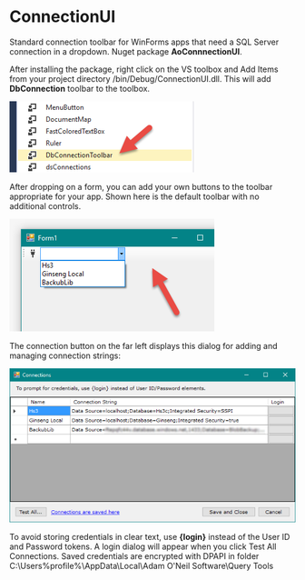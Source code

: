 # ConnectionUI

Standard connection toolbar for WinForms apps that need a SQL Server connection in a dropdown. Nuget package **AoConnnectionUI**.

After installing the package, right click on the VS toolbox and Add Items from your project directory /bin/Debug/ConnectionUI.dll. This will add **DbConnection** toolbar to the toolbox.

![toolbox](/toolbox.png)

After dropping on a form, you can add your own buttons to the toolbar appropriate for your app. Shown here is the default toolbar with no additional controls.

![toolbar](/toolbar.png)

The connection button on the far left displays this dialog for adding and managing connection strings:

![connections](/connections.png)

To avoid storing credentials in clear text, use **{login}** instead of the User ID and Password tokens. A login dialog will appear when you click Test All Connections. Saved credentials are encrypted with DPAPI in folder C:\Users\%profile%\AppData\Local\Adam O'Neil Software\Query Tools
